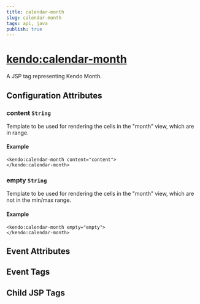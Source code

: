 ```yaml
---
title: calendar-month
slug: calendar-month
tags: api, java
publish: true
---
```


# <kendo:calendar-month>
A JSP tag representing Kendo Month.

## Configuration Attributes


### content `String`

Template to be used for rendering the cells in the "month" view, which are in range.

#### Example
    <kendo:calendar-month content="content">
    </kendo:calendar-month>
    

### empty `String`

Template to be used for rendering the cells in the "month" view, which are not in the min/max range.

#### Example
    <kendo:calendar-month empty="empty">
    </kendo:calendar-month>
    

## Event Attributes


## Event Tags


## Child JSP Tags

